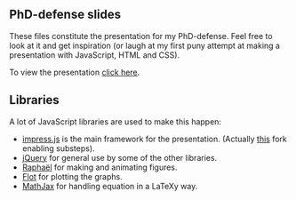 PhD-defense slides
------------------
These files constitute the presentation for my PhD-defense. Feel free to look at it and get inspiration (or laugh at my first puny attempt at making a presentation with JavaScript, HTML and CSS).

To view the presentation [click here](http://peder86.github.io/PhD-defense/).

Libraries
---------
A lot of JavaScript libraries are used to make this happen:

* [impress.js](https://github.com/bartaz/impress.js/) is the main framework for the presentation. (Actually [this](https://github.com/tehfoo/impress.js) fork enabling substeps).
* [jQuery](http://jquery.com/) for general use by some of the other libraries.
* [Raphaël](http://raphaeljs.com/) for making and animating figures.
* [Flot](http://www.flotcharts.org/) for plotting the graphs.
* [MathJax](http://www.mathjax.org/) for handling equation in a LaTeXy way.
